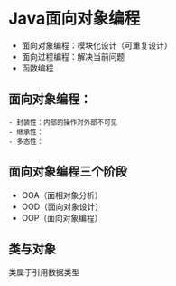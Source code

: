 # Java面向对象编程
- 面向对象编程：模块化设计（可重复设计）
- 面向过程编程：解决当前问题
- 函数编程

## 面向对象编程：
	- 封装性：内部的操作对外部不可见
	- 继承性：
	- 多态性：

## 面向对象编程三个阶段
- OOA（面相对象分析）
- OOD（面向对象设计）
- OOP（面向对象编程）

## 类与对象
类属于引用数据类型
